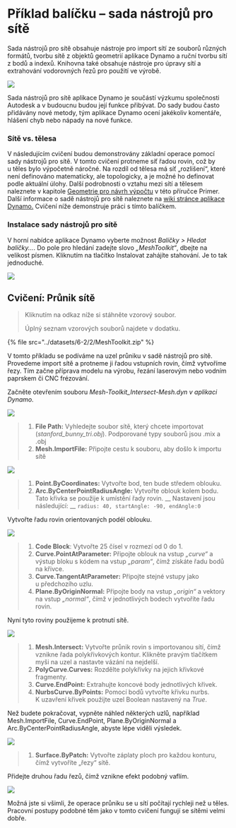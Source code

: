 # Příklad balíčku – sada nástrojů pro sítě

Sada nástrojů pro sítě obsahuje nástroje pro import sítí ze souborů různých formátů, tvorbu sítě z objektů geometrií aplikace Dynamo a ruční tvorbu sítí z bodů a indexů. Knihovna také obsahuje nástroje pro úpravy sítí a extrahování vodorovných řezů pro použití ve výrobě.

![](<../images/6-2/2/meshToolkit case study 01.jpg>)

Sada nástrojů pro sítě aplikace Dynamo je součástí výzkumu společnosti Autodesk a v budoucnu budou její funkce přibývat. Do sady budou často přidávány nové metody, tým aplikace Dynamo ocení jakékoliv komentáře, hlášení chyb nebo nápady na nové funkce.

### Sítě vs. tělesa

V následujícím cvičení budou demonstrovány základní operace pomocí sady nástrojů pro sítě. V tomto cvičení protneme síť řadou rovin, což by u těles bylo výpočetně náročné. Na rozdíl od tělesa má síť „rozlišení“, které není definováno matematicky, ale topologicky, a je možné ho definovat podle aktuální úlohy. Další podrobnosti o vztahu mezi sítí a tělesem naleznete v kapitole [Geometrie pro návrh výpočtu](../../a-closer-look-at-dynamo-essential-nodes-and-concepts/5\_geometry-for-computational-design/) v této příručce Primer. Další informace o sadě nástrojů pro sítě naleznete na [wiki stránce aplikace Dynamo.](https://github.com/DynamoDS/Dynamo/wiki/Dynamo-Mesh-Toolkit) Cvičení níže demonstruje práci s tímto balíčkem.

### Instalace sady nástrojů pro sítě

V horní nabídce aplikace Dynamo vyberte možnost _Balíčky > Hledat balíčky..._. Do pole pro hledání zadejte slovo _„MeshToolkit“_, dbejte na velikost písmen. Kliknutím na tlačítko Instalovat zahájíte stahování. Je to tak jednoduché.

![](<../images/6-2/2/meshToolkit case study - install package.jpg>)

## Cvičení: Průnik sítě

> Kliknutím na odkaz níže si stáhněte vzorový soubor.
>
> Úplný seznam vzorových souborů najdete v dodatku.

{% file src="../datasets/6-2/2/MeshToolkit.zip" %}

V tomto příkladu se podíváme na uzel průniku v sadě nástrojů pro sítě. Provedeme import sítě a protneme ji řadou vstupních rovin, čímž vytvoříme řezy. Tím začne příprava modelu na výrobu, řezání laserovým nebo vodním paprskem či CNC frézování.

Začněte otevřením souboru _Mesh-Toolkit\_Intersect-Mesh.dyn v aplikaci Dynamo._

![](<../images/6-2/2/meshToolkit case study - exercise 01.jpg>)

> 1. **File Path:** Vyhledejte soubor sítě, který chcete importovat (_stanford\_bunny\_tri.obj_). Podporované typy souborů jsou .mix a .obj
> 2. **Mesh.ImportFile:** Připojte cestu k souboru, aby došlo k importu sítě

![](<../images/6-2/2/meshToolkit case study - exercise 02.jpg>)

> 1. **Point.ByCoordinates:** Vytvořte bod, ten bude středem oblouku.
> 2. **Arc.ByCenterPointRadiusAngle:** Vytvořte oblouk kolem bodu. Tato křivka se použije k umístění řady rovin. \_\_ Nastavení jsou následující: \_\_ `radius: 40, startAngle: -90, endAngle:0`

Vytvořte řadu rovin orientovaných podél oblouku.

![](<../images/6-2/2/meshToolkit case study - exercise 03.jpg>)

> 1. **Code Block**: Vytvořte 25 čísel v rozmezí od 0 do 1.
> 2. **Curve.PointAtParameter:** Připojte oblouk na vstup _„curve“_ a výstup bloku s kódem na vstup _„param“_, čímž získáte řadu bodů na křivce.
> 3. **Curve.TangentAtParameter:** Připojte stejné vstupy jako u předchozího uzlu.
> 4. **Plane.ByOriginNormal:** Připojte body na vstup _„origin“_ a vektory na vstup _„normal“_, čímž v jednotlivých bodech vytvoříte řadu rovin.

Nyní tyto roviny použijeme k protnutí sítě.

![](<../images/6-2/2/meshToolkit case study - exercise 04.jpg>)

> 1. **Mesh.Intersect:** Vytvořte průnik rovin s importovanou sítí, čímž vznikne řada polykřivkových kontur. Klikněte pravým tlačítkem myši na uzel a nastavte vázání na nejdelší.
> 2. **PolyCurve.Curves:** Rozdělte polykřivky na jejich křivkové fragmenty.
> 3. **Curve.EndPoint:** Extrahujte koncové body jednotlivých křivek.
> 4. **NurbsCurve.ByPoints:** Pomocí bodů vytvořte křivku nurbs. K uzavření křivek použijte uzel Boolean nastavený na _True_.

Než budete pokračovat, vypněte náhled některých uzlů, například Mesh.ImportFile, Curve.EndPoint, Plane.ByOriginNormal a Arc.ByCenterPointRadiusAngle, abyste lépe viděli výsledek.

![](<../images/6-2/2/meshToolkit case study - exercise 05.jpg>)

> 1. **Surface.ByPatch:** Vytvořte záplaty ploch pro každou konturu, čímž vytvoříte „řezy“ sítě.

Přidejte druhou řadu řezů, čímž vznikne efekt podobný vaflím.

![](<../images/6-2/2/meshToolkit case study - exercise 06.jpg>)

Možná jste si všimli, že operace průniku se u sítí počítají rychleji než u těles. Pracovní postupy podobné těm jako v tomto cvičení fungují se sítěmi velmi dobře.

